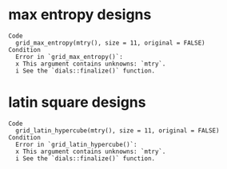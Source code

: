 # max entropy designs

    Code
      grid_max_entropy(mtry(), size = 11, original = FALSE)
    Condition
      Error in `grid_max_entropy()`:
      x This argument contains unknowns: `mtry`.
      i See the `dials::finalize()` function.

# latin square designs

    Code
      grid_latin_hypercube(mtry(), size = 11, original = FALSE)
    Condition
      Error in `grid_latin_hypercube()`:
      x This argument contains unknowns: `mtry`.
      i See the `dials::finalize()` function.


